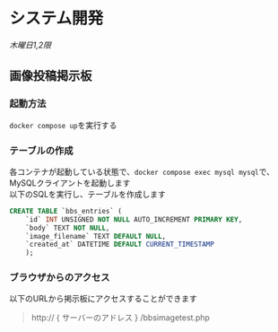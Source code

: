 # システム開発
*木曜日1,2限*

## 画像投稿掲示板

### 起動方法
`docker compose up`を実行する

### テーブルの作成
各コンテナが起動している状態で、`docker compose exec mysql mysql`で、MySQLクライアントを起動します<br>
以下のSQLを実行し、テーブルを作成します
```sql
CREATE TABLE `bbs_entries` (
    `id` INT UNSIGNED NOT NULL AUTO_INCREMENT PRIMARY KEY,
    `body` TEXT NOT NULL,
    `image_filename` TEXT DEFAULT NULL,
    `created_at` DATETIME DEFAULT CURRENT_TIMESTAMP
    );
```

### ブラウザからのアクセス
以下のURLから掲示板にアクセスすることができます
> http:// { サーバーのアドレス } /bbsimagetest.php
